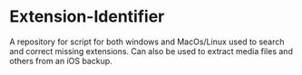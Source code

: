 # Extension-Identifier
A repository for script for both windows and MacOs/Linux used to search and correct missing extensions. Can also be used to extract media files and others from an iOS backup. 
